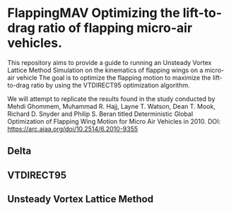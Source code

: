 # FlappingMAV Optimizing the lift-to-drag ratio of flapping micro-air vehicles.

This repository aims to provide a guide to running an Unsteady Vortex Lattice
Method Simulation on the kinematics of flapping wings on a micro-air vehicle
The goal is to optimize the flapping motion to maximize the lift-to-drag ratio
by using the VTDIRECT95 optimization algorithm.

We will attempt to replicate the results found in the study conducted by Mehdi
Ghommem, Muhammad R. Hajj, Layne T. Watson, Dean T. Mook, Richard D. Snyder and
Philip S. Beran titled Deterministic Global Optimization of Flapping Wing
Motion for Micro Air Vehicles in 2010. DOI:
https://arc.aiaa.org/doi/10.2514/6.2010-9355

## Delta

## VTDIRECT95

## Unsteady Vortex Lattice Method


